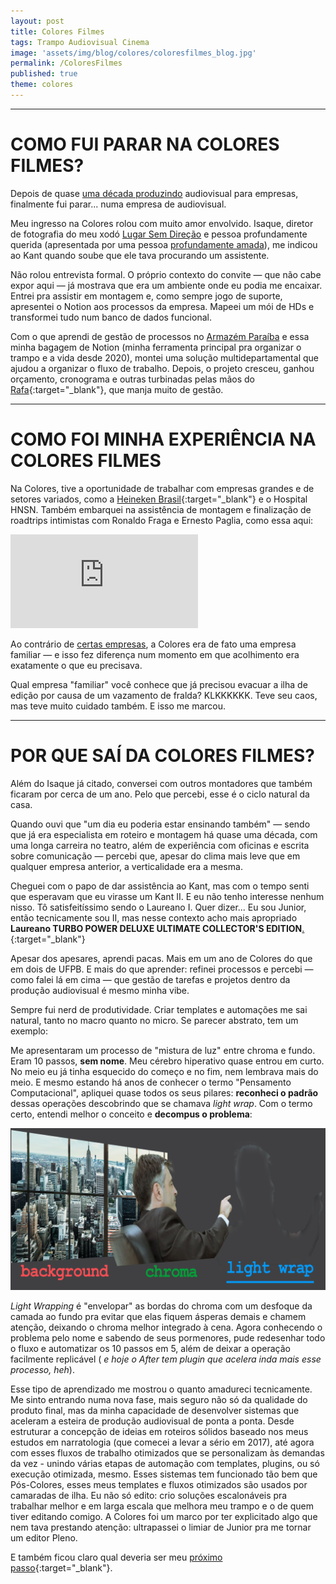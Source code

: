 ```yaml
---
layout: post
title: Colores Filmes
tags: Trampo Audiovisual Cinema
image: 'assets/img/blog/colores/coloresfilmes_blog.jpg'
permalink: /ColoresFilmes
published: true
theme: colores
---
```


---

# COMO FUI PARAR NA COLORES FILMES?

Depois de quase [uma década produzindo](/tags/trampo/) audiovisual para empresas, finalmente fui parar... numa empresa de audiovisual.

Meu ingresso na Colores rolou com muito amor envolvido. Isaque, diretor de fotografia do meu xodó [Lugar Sem Direção](/LugarSemDirecao-LosCabrasGigantes) e pessoa profundamente querida (apresentada por uma pessoa [profundamente amada](/EntreQuasares&Supernovas)), me indicou ao Kant quando soube que ele tava procurando um assistente.

Não rolou entrevista formal. O próprio contexto do convite — que não cabe expor aqui — já mostrava que era um ambiente onde eu podia me encaixar. Entrei pra assistir em montagem e, como sempre jogo de suporte, apresentei o Notion aos processos da empresa. Mapeei um mói de HDs e transformei tudo num banco de dados funcional.

Com o que aprendi de gestão de processos no [Armazém Paraíba](/ArmazemParaiba) e essa minha bagagem de Notion (minha ferramenta principal pra organizar o trampo e a vida desde 2020), montei uma solução multidepartamental que ajudou a organizar o fluxo de trabalho. Depois, o projeto cresceu, ganhou orçamento, cronograma e outras turbinadas pelas mãos do [Rafa](https://www.instagram.com/rcriativo){:target="_blank"}, que manja muito de gestão.

---

# COMO FOI MINHA EXPERIÊNCIA NA COLORES FILMES

Na Colores, tive a oportunidade de trabalhar com empresas grandes e de setores variados, como a [Heineken Brasil](https://www.youtube.com/watch?v=DIGGo9dNBoE&list=PL2ex3uSZMa5CHRVGxGuuf2pJRhBBUIKnp&ab_channel=ColoresFilmes){:target="_blank"} e o Hospital HNSN. Também embarquei na assistência de montagem e finalização de roadtrips intimistas com Ronaldo Fraga e Ernesto Paglia, como essa aqui:

<div class="videoWrapper">
    <iframe
        src="https://www.youtube.com/embed/mcPFfgXM9qM?si=Khp77nHokoP3xxL2"
        frameborder="0"
        allowfullscreen
        allow="accelerometer; autoplay; encrypted-media; gyroscope; picture-in-picture">
    </iframe>
</div>

Ao contrário de [certas empresas](/ArmazemParaiba), a Colores era de fato uma empresa familiar — e isso fez diferença num momento em que acolhimento era exatamente o que eu precisava.

Qual empresa "familiar" você conhece que já precisou evacuar a ilha de edição por causa de um vazamento de fralda? KLKKKKKK. Teve seu caos, mas teve muito cuidado também. E isso me marcou.

---

# POR QUE SAÍ DA COLORES FILMES?

Além do Isaque já citado, conversei com outros montadores que também ficaram por cerca de um ano. Pelo que percebi, esse é o ciclo natural da casa.

Quando ouvi que "um dia eu poderia estar ensinando também" — sendo que já era especialista em roteiro e montagem há quase uma década, com uma longa carreira no teatro, além de experiência com oficinas e escrita sobre comunicação — percebi que, apesar do clima mais leve que em qualquer empresa anterior, a verticalidade era a mesma.

Cheguei com o papo de dar assistência ao Kant, mas com o tempo senti que esperavam que eu virasse um Kant II. E eu não tenho interesse nenhum nisso. Tô satisfeitíssimo sendo o Laureano I. Quer dizer... Eu sou Junior, então tecnicamente sou II, mas nesse contexto acho mais apropriado **Laureano TURBO POWER DELUXE ULTIMATE COLLECTOR'S EDITION**[.](https://www.youtube.com/watch?v=8pKN0u-4jb4&ab_channel=HenriqueLuiz){:target="_blank"}

Apesar dos apesares, aprendi pacas. Mais em um ano de Colores do que em dois de UFPB. E mais do que aprender: refinei processos e percebi — como falei lá em cima — que gestão de tarefas e projetos dentro da produção audiovisual é mesmo minha vibe.

Sempre fui nerd de produtividade. Criar templates e automações me sai natural, tanto no macro quanto no micro. Se parecer abstrato, tem um exemplo:

Me apresentaram um processo de "mistura de luz" entre chroma e fundo. Eram 10 passos, **sem nome**. Meu cérebro hiperativo quase entrou em curto. No meio eu já tinha esquecido do começo e no fim, nem lembrava mais do meio. E mesmo estando há anos de conhecer o termo "Pensamento Computacional", apliquei quase todos os seus pilares: **reconheci o padrão** dessas operações descobrindo que se chamava *light wrap*. Com o termo certo, entendi melhor o conceito e **decompus o problema**:

![Desenhando fica mais fácil](assets/img/blog/colores/colores-lightwrap.jpg)

*Light Wrapping* é "envelopar" as bordas do chroma com um desfoque da camada ao fundo pra evitar que elas fiquem ásperas demais e chamem atenção, deixando o chroma melhor integrado à cena. Agora conhecendo o problema pelo nome e sabendo de seus pormenores, pude redesenhar todo o fluxo e automatizar os 10 passos em 5, além de deixar a operação facilmente replicável ( *e hoje o After tem plugin que acelera inda mais esse processo, heh*).

Esse tipo de aprendizado me mostrou o quanto amadureci tecnicamente. Me sinto entrando numa nova fase, mais seguro não só da qualidade do produto final, mas da minha capacidade de desenvolver sistemas que aceleram a esteira de produção audiovisual de ponta a ponta. Desde estruturar a concepção de ideias em roteiros sólidos baseado nos meus estudos em narratologia (que comecei a levar a sério em 2017), até agora com esses fluxos de trabalho otimizados que se personalizam às demandas da vez - unindo várias etapas de automação com templates, plugins, ou só execução otimizada, mesmo. Esses sistemas tem funcionado tão bem que Pós-Colores, esses meus templates e fluxos otimizados são usados por camaradas de ilha. Eu não só edito: crio soluções escalonáveis pra trabalhar melhor e em larga escala que melhora meu trampo e o de quem tiver editando comigo. A Colores foi um marco por ter explicitado algo que nem tava prestando atenção: ultrapassei o limiar de Junior pra me tornar um editor Pleno.

E também ficou claro qual deveria ser meu [próximo passo](https://www.youtube.com/@canalpoligonal){:target="_blank"}.
